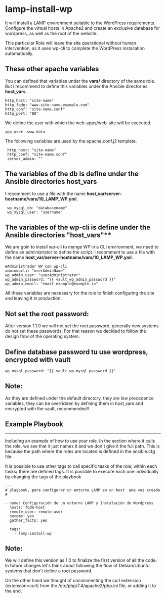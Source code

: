 # lamp-install-wp


It will install a LAMP environment suitable to the WordPress requirements. Configure the virtual hosts in Apache2 and create an exclusive database for wordpress, as well as the root of the website.

This particular Role will leave the site operational without human intervention, as it uses wp-cli to complete the WordPress installation automatically.


## These other apache variables

You can defined that variables under the **vars/** directory of the same role. But i recommend to define this variables under the Ansible directories **host_vars**.

```
http_host: "site-name"
http_fqdn: "www.site-name.example.com"
http_conf: "site-name.conf"
http_port: "80"
```

We define the user with which the web-apps/web-site will be executed.

```
app_user: www-data
```

The following variables are used by the apache.conf.j2 template.

```
 http_host: "site-name"
 http_conf: "site-name.conf"
 server_admin: ""
```

## The variables of the db is define under the Ansible directories **host_vars**

I recomment to use a file with the name **host_var/server-hostname/vars/10_LAMP_WP.yml**.

```
 wp_mysql_db: "databasename"
 wp_mysql_user: "username"
```


## The variables of the wp-cli is define under the Ansible directories "host_vars"**

We are goin to install wp-cli to mange WP in a CLI environment, we need to define an administrator to define the script.
I recomment to use a file with the name **host_var/server-hostname/vars/10_LAMP_WP.yml**.

```
#Administrador WP con wp-cli
adminwpcli: "userAdminName"
wp_admin_user: "userAdministrator"
wp_admin_password: "{{ vault_wp_admin_password }}"
wp_admin_email: "email-example@example.io"
```

All these variables are necessary for the role to finish configuring the site and leaving it in production.

## Not set the root password:

  After version 1.1.0 we will not set the root password, generally new systems do not set these passwords. For 
that reason we decided to follow the design flow of the operating system.

## Define database password tu use wordpress, encrypted with vault

```
wp_mysql_password: "{{ vault_wp_mysql_password }}"
``` 

## Note:
 
 As they are defined under the default directory, they are low precedence variables, they can be overridden by defining them in host_vars and encrypted with the vault, recommended!!


## Example Playbook
----------------

Including an example of how to use your role. In the section where it calls the role, we see that it just names it and we don't give it the full path. This is because the path where the roles are located is defined in the ansible.cfg file.

It is possible to use other tags to call specific tasks of the role, within each tasks/ there are defined tags. It is possible to execute each one individually by changing the tags of the playbook


```
---
# playbook, para configurar un entorno LAMP en un host  una vez creado
#

- name: Configuración de un entorno LAMP y Instalación de Wordpress
  hosts: fqdn-host
  remote_user: remote-user
  become: yes
  gather_facts: yes

  tags:
    - lamp-install-wp
```

## Note:

We will define this version as 1.0 to finalize the first version of all the code. In future changes let's think about following the flow of Debian/Ubuntu systems that don't define a root password.

On the other hand we thought of uncommenting the curl extension (extension=curl) from the /etc/php/7.4/apache2/php.ini file, or adding it to the end.